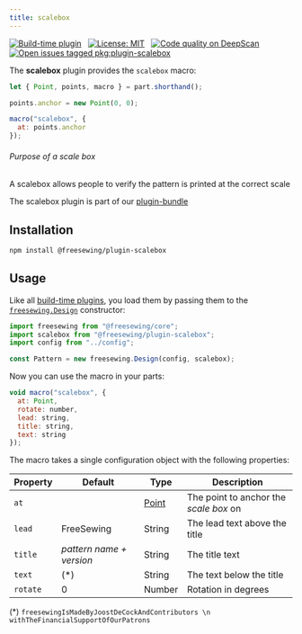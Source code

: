 ```yaml
---
title: scalebox
---
```


[![Build-time plugin](https://img.shields.io/badge/Type-build--time-purple.svg)](/plugins) &nbsp; [![License: MIT](https://img.shields.io/npm/l/@freesewing/plugin-scalebox.svg?label=License)](https://www.npmjs.com/package/@freesewing/plugin-scalebox) &nbsp; [![Code quality on DeepScan](https://deepscan.io/api/teams/2114/projects/2993/branches/23256/badge/grade.svg)](https://deepscan.io/dashboard#view=project&tid=2114&pid=2993&bid=23256) &nbsp; [![Open issues tagged pkg:plugin-scalebox](https://img.shields.io/github/issues/freesewing/freesewing/pkg:plugin-scalebox.svg?label=Issues)](https://github.com/freesewing/freesewing/issues?q=is%3Aissue+is%3Aopen+label%3Apkg%3Aplugin-scalebox)

The **scalebox** plugin provides the `scalebox` macro:

<Example part="plugin_scalebox" caption="An example of the scalebox" design={false} />

```js
let { Point, points, macro } = part.shorthand();

points.anchor = new Point(0, 0);

macro("scalebox", {
  at: points.anchor
});
```

<Note>

###### Purpose of a scale box

A scalebox allows people to verify the pattern is printed at the correct scale

</Note>

<Tip>

The scalebox plugin is part of our [plugin-bundle](/plugins/bundle)

</Tip>

## Installation

```bash
npm install @freesewing/plugin-scalebox
```

## Usage

Like all [build-time plugins](/plugins#build-time-plugins), you load them by passing them to the [`freesewing.Design`](/api#design) constructor:

```js
import freesewing from "@freesewing/core";
import scalebox from "@freesewing/plugin-scalebox";
import config from "../config";

const Pattern = new freesewing.Design(config, scalebox);
```

Now you can use the macro in your parts:

```js
void macro("scalebox", {
  at: Point,
  rotate: number,
  lead: string,
  title: string,
  text: string
});
```
The macro takes a single configuration object with the following properties:

| Property | Default                  | Type                | Description                            |
| -------- | ------------------------ | ------------------- | -------------------------------------- |
| `at`     |                          | [Point](/api/point) | The point to anchor the *scale box* on |
| `lead`   | FreeSewing               | String              | The lead text above the title          |
| `title`  | *pattern name + version* | String              | The title text                         |
| `text`   | (\*)                   | String              | The text below the title               |
| `rotate` | 0                        | Number              | Rotation in degrees                    |

(\*) `freesewingIsMadeByJoostDeCockAndContributors \n withTheFinancialSupportOfOurPatrons`
